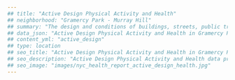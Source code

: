```yaml
---
## title: "Active Design Physical Activity and Health"
## neighborhood: "Gramercy Park - Murray Hill"
## summary: "The design and conditions of buildings, streets, public transportation and parks influence physical activity, use of active transportation and other healthy behavior. A neighborhood's features can also impact the safety of its residents."
## data_json: "Active Design Physical Activity and Health in Gramercy Park - Murray Hill"
## content_yml: "active_design"
## type: location
## seo_title: "Active Design Physical Activity and Health in Gramercy Park - Murray Hill"
## seo_description: "Active Design Physical Activity and Health data profile for the Gramercy Park - Murray Hill neighborhood of NYC."
## seo_image: "images/nyc_health_report_active_design_health.jpg"
---
```

